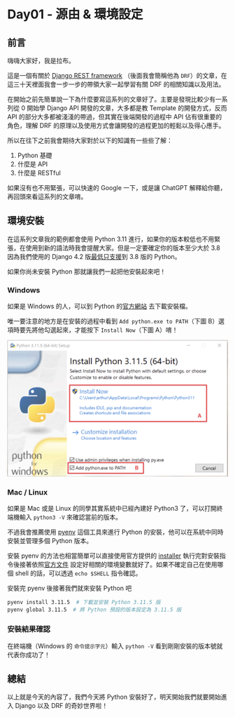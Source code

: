 # Day01 - 源由 & 環境設定

## 前言

嗨嗨大家好，我是拉布。

這是一個有關於 [Django REST framework](https://www.django-rest-framework.org) （後面我會簡稱他為 `DRF`）的文章，在這三十天裡面我會一步一步的帶領大家一起學習有關 DRF 的相關知識以及用法。

在開始之前先簡單說一下為什麼要寫這系列的文章好了。主要是發現比較少有一系列從 0 開始學 Django API 開發的文章，大多都是教 Template 的開發方式，反而 API 的部分大多都被淺淺的帶過，但其實在後端開發的過程中 API 佔有很重要的角色，理解 DRF 的原理以及使用方式會讓開發的過程更加的輕鬆以及得心應手。

所以在往下之前我會期待大家對於以下的知識有一些些了解：

1. Python 基礎
2. 什麼是 API
3. 什麼是 RESTful

如果沒有也不用緊張，可以快速的 Google 一下，或是讓 ChatGPT 解釋給你聽，再回頭來看這系列的文章唷。

## 環境安裝

在這系列文章我的範例都會使用 Python 3.11 進行，如果你的版本較低也不用緊張，在使用到新的語法時我會提醒大家。但是一定要確定你的版本至少大於 3.8 因為我們使用的 Django 4.2 版[最低只支援](https://docs.djangoproject.com/en/4.2/faq/install/#what-python-version-can-i-use-with-django)到 3.8 版的 Python。

如果你尚未安裝 Python 那就讓我們一起把他安裝起來吧！

### Windows

如果是 Windows 的人，可以到 Python 的[官方網站](https://python.org) 去下載安裝檔。

唯一要注意的地方是在安裝的過程中看到 `Add python.exe to PATH`（下圖 B）選項時要先將他勾選起來，才能按下 `Install Now`（下圖 A）唷！

![Install Python](./images/D01_install_python.png)

### Mac / Linux

如果是 Mac 或是 Linux 的同學其實系統中已經內建好 Python3 了，可以打開終端機輸入 `python3 -V` 來確認當前的版本。

不過我會推薦使用 [pyenv](https://github.com/pyenv/pyenv) 這個工具來進行 Python 的安裝，他可以在系統中同時安裝並管理多個 Python 版本。

安裝 pyenv 的方法也相當簡單可以直接使用官方提供的 [installer](https://github.com/pyenv/pyenv-installer#install) 執行完對安裝指令後接著依照[官方文件](https://github.com/pyenv/pyenv#set-up-your-shell-environment-for-pyenv) 設定好相關的環境變數就好了。如果不確定自己在使用哪個 shell 的話，可以透過 `echo $SHELL` 指令確認。

安裝完 pyenv 後接著我們就來安裝 Python 吧

```bash
pyenv install 3.11.5  # 下載並安裝 Python 3.11.5 版
pyenv global 3.11.5  # 將 Python 預設的版本設定為 3.11.5 版
```

### 安裝結果確認

在終端機（Windows 的 `命令提示字元`）輸入 `python -V` 看到剛剛安裝的版本號就代表你成功了！

## 總結

以上就是今天的內容了，我們今天將 Python 安裝好了，明天開始我們就要開始進入 Django 以及 DRF 的奇妙世界啦！
